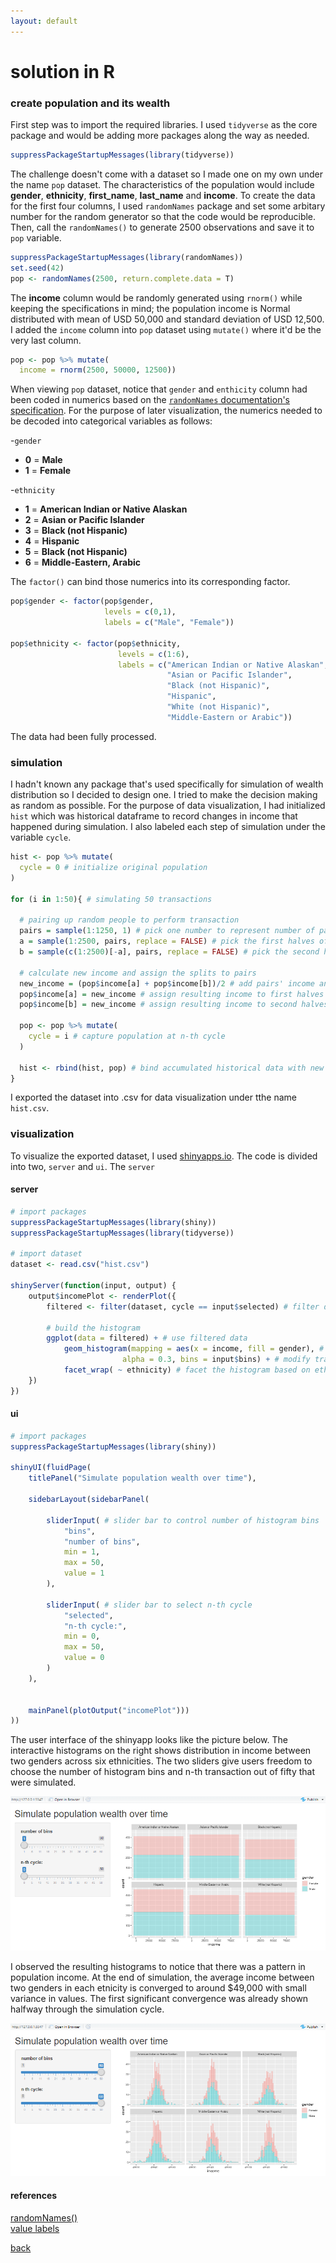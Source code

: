 ```yaml
---
layout: default
---
```


# solution in R

### create population and its wealth

First step was to import the required libraries. I used `tidyverse` as the core package and would be adding more packages along the way as needed.

```r
suppressPackageStartupMessages(library(tidyverse))
```

The challenge doesn't come with a dataset so I made one on my own under the name `pop` dataset. The characteristics of the population would include **gender**, **ethnicity**, **first_name**, **last_name** and **income**. To create the data for the first four columns, I used `randomNames` package and set some arbitary number for the random generator so that the code would be reproducible. Then, call the `randomNames()` to generate 2500 observations and save it to `pop` variable.

```r
suppressPackageStartupMessages(library(randomNames))
set.seed(42)
pop <- randomNames(2500, return.complete.data = T)
```

The **income** column would be randomly generated using `rnorm()` while keeping the specifications in mind; the population income is Normal distributed with mean of USD 50,000 and standard deviation of USD 12,500. I added the `income` column into `pop` dataset using `mutate()` where it'd be the very last column.

```r
pop <- pop %>% mutate(
  income = rnorm(2500, 50000, 12500))
```

When viewing `pop` dataset, notice that `gender` and `enthicity` column had been coded in numerics based on the [`randomNames` documentation's specification](https://cran.r-project.org/web/packages/randomNames/randomNames.pdf). For the purpose of later visualization, the numerics needed to be decoded into categorical variables as follows:

-`gender`
  - **0** = **Male**
  - **1** = **Female**
 
 -`ethnicity`
  - **1** = **American Indian or Native Alaskan**
  - **2** = **Asian or Pacific Islander**
  - **3** = **Black (not Hispanic)**
  - **4** = **Hispanic**
  - **5** = **Black (not Hispanic)**
  - **6** = **Middle-Eastern, Arabic**

The `factor()` can bind those numerics into its corresponding factor.

```r
pop$gender <- factor(pop$gender,
                     levels = c(0,1),
                     labels = c("Male", "Female"))

pop$ethnicity <- factor(pop$ethnicity,
                        levels = c(1:6),
                        labels = c("American Indian or Native Alaskan",
                                   "Asian or Pacific Islander",
                                   "Black (not Hispanic)",
                                   "Hispanic",
                                   "White (not Hispanic)",
                                   "Middle-Eastern or Arabic"))
```

The data had been fully processed.

### simulation

I hadn't known any package that's used specifically for simulation of wealth distribution so I decided to design one. I tried to make the decision making as random as possible. For the purpose of data visualization, I had initialized `hist` which was historical dataframe to record changes in income that happened during simulation. I also labeled each step of simulation under the variable `cycle`.

```r
hist <- pop %>% mutate(
  cycle = 0 # initialize original population
)

for (i in 1:50){ # simulating 50 transactions
  
  # pairing up random people to perform transaction
  pairs = sample(1:1250, 1) # pick one number to represent number of pairs of people
  a = sample(1:2500, pairs, replace = FALSE) # pick the first halves of the pair from pool of 2500 people
  b = sample(c(1:2500)[-a], pairs, replace = FALSE) # pick the second halves of the pair from the remaining people
  
  # calculate new income and assign the splits to pairs
  new_income = (pop$income[a] + pop$income[b])/2 # add pairs' income and split by two
  pop$income[a] = new_income # assign resulting income to first halves of the pair
  pop$income[b] = new_income # assign resulting income to second halves of the pair
  
  pop <- pop %>% mutate(
    cycle = i # capture population at n-th cycle
  )
  
  hist <- rbind(hist, pop) # bind accumulated historical data with new one
}
```

I exported the dataset into .csv for data visualization under tthe name `hist.csv`.

### visualization

To visualize the exported dataset, I used <a href = "https://docs.rstudio.com/shinyapps.io/" target = "_blank">shinyapps.io</a>. The code is divided into two, `server` and `ui`. The `server`

#### server

```r
# import packages
suppressPackageStartupMessages(library(shiny))
suppressPackageStartupMessages(library(tidyverse))

# import dataset
dataset <- read.csv("hist.csv")

shinyServer(function(input, output) {
    output$incomePlot <- renderPlot({
        filtered <- filter(dataset, cycle == input$selected) # filter dataset based on cycle (slider input)
        
        # build the histogram
        ggplot(data = filtered) + # use filtered data
            geom_histogram(mapping = aes(x = income, fill = gender), # create income histogram filled by gender
                         alpha = 0.3, bins = input$bins) + # modify transparency and number of bins (slider input)
            facet_wrap( ~ ethnicity) # facet the histogram based on ethnicity
    })
})
```

#### ui

```r
# import packages
suppressPackageStartupMessages(library(shiny))

shinyUI(fluidPage(
    titlePanel("Simulate population wealth over time"),
    
    sidebarLayout(sidebarPanel(
        
        sliderInput( # slider bar to control number of histogram bins
            "bins",
            "number of bins",
            min = 1,
            max = 50,
            value = 1
        ),
        
        sliderInput( # slider bar to select n-th cycle
            "selected",
            "n-th cycle:",
            min = 0,
            max = 50,
            value = 0
        )
    ),
    
    
    mainPanel(plotOutput("incomePlot")))
))
```

The user interface of the shinyapp looks like the picture below. The interactive histograms on the right shows distribution in income between two genders across six ethnicities. The two sliders give users freedom to choose the number of histogram bins and n-th transaction out of fifty that were simulated.

<img src = "images/plot1.PNG">

I observed the resulting histograms to notice that there was a pattern in population income. At the end of simulation, the average income between two genders in each etnicity is converged to around $49,000 with small variance in values. The first significant convergence was already shown halfway through the simulation cycle.

<img src = "images/plot2.PNG">

#### references

[randomNames()](https://cran.r-project.org/web/packages/randomNames/randomNames.pdf) <br>
[value labels](https://www.statmethods.net/input/valuelabels.html)

[back](./challenge.md)
